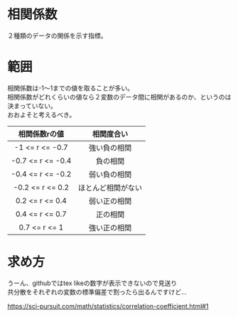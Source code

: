 # 相関係数

２種類のデータの関係を示す指標。

# 範囲
相関係数は-1～1までの値を取ることが多い。  
相関係数がどれくらいの値なら２変数のデータ間に相関があるのか、というのは決まっていない。  
おおよそと考えるべき。  

|相関係数rの値|相関度合い|
|:-----------:|:--------:|
|-1 <= r <= -0.7 |強い負の相関|
|-0.7 <= r <= -0.4|負の相関|
|-0.4 <= r <= -0.2|弱い負の相関|
|-0.2 <= r <= 0.2 |ほとんど相関がない|
|0.2 <= r <= 0.4|弱い正の相関|
|0.4 <= r <= 0.7|正の相関|
|0.7 <= r <= 1|強い正の相関|

# 求め方
うーん、githubではtex likeの数字が表示できないので見送り  
共分散をそれぞれの変数の標準偏差で割ったら出るんですけど...

https://sci-pursuit.com/math/statistics/correlation-coefficient.html#1


